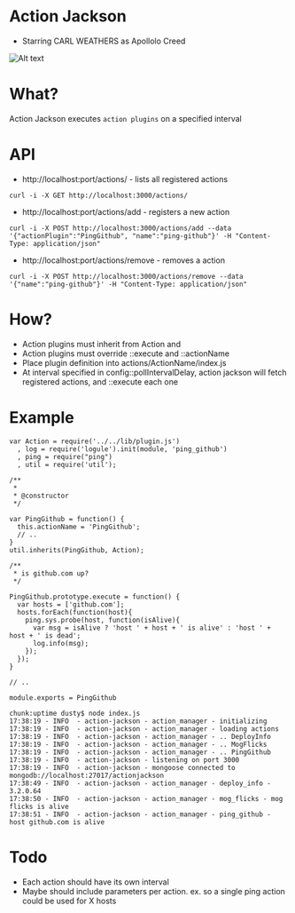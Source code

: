 # Action Jackson
* Starring CARL WEATHERS as Apollolo Creed

![Alt text](https://raw.githubusercontent.com/clarkda/repo-images/master/action-jackson.js/actionjackson.png "I aint got time to bleed")

# What?

Action Jackson executes `action plugins` on a specified interval

# API

* http://localhost:port/actions/ - lists all registered actions
```
curl -i -X GET http://localhost:3000/actions/
```
* http://localhost:port/actions/add - registers a new action
```
curl -i -X POST http://localhost:3000/actions/add --data '{"actionPlugin":"PingGithub", "name":"ping-github"}' -H "Content-Type: application/json"
```
* http://localhost:port/actions/remove - removes a  action

```
curl -i -X POST http://localhost:3000/actions/remove --data '{"name":"ping-github"}' -H "Content-Type: application/json"
```



# How?

* Action plugins must inherit from Action and
* Action plugins must override ::execute and ::actionName
* Place plugin definition into actions/ActionName/index.js
* At interval specified in config::pollIntervalDelay, action jackson will fetch registered actions, and ::execute each one

# Example

```
var Action = require('../../lib/plugin.js')
  , log = require('logule').init(module, 'ping_github')
  , ping = require("ping")
  , util = require('util');

/**
 *
 * @constructor
 */

var PingGithub = function() {
  this.actionName = 'PingGithub';
  // ..
}
util.inherits(PingGithub, Action);

/**
 * is github.com up?
 */

PingGithub.prototype.execute = function() {
  var hosts = ['github.com'];
  hosts.forEach(function(host){
    ping.sys.probe(host, function(isAlive){
      var msg = isAlive ? 'host ' + host + ' is alive' : 'host ' + host + ' is dead';
      log.info(msg);
    });
  });
}

// ..

module.exports = PingGithub
```

```
chunk:uptime dusty$ node index.js
17:38:19 - INFO  - action-jackson - action_manager - initializing
17:38:19 - INFO  - action-jackson - action_manager - loading actions
17:38:19 - INFO  - action-jackson - action_manager - .. DeployInfo
17:38:19 - INFO  - action-jackson - action_manager - .. MogFlicks
17:38:19 - INFO  - action-jackson - action_manager - .. PingGithub
17:38:19 - INFO  - action-jackson - listening on port 3000
17:38:19 - INFO  - action-jackson - mongoose connected to mongodb://localhost:27017/actionjackson
17:38:49 - INFO  - action-jackson - action_manager - deploy_info - 3.2.0.64
17:38:50 - INFO  - action-jackson - action_manager - mog_flicks - mog flicks is alive
17:38:51 - INFO  - action-jackson - action_manager - ping_github - host github.com is alive
```

# Todo
* Each action should have its own interval
* Maybe should include parameters per action. ex. so a single ping action could be used for X hosts
